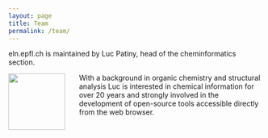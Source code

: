 ```yaml
---
layout: page
title: Team
permalink: /team/
---
```


eln.epfl.ch is maintained by Luc Patiny, head of the cheminformatics section.

<img style="float: left; margin-right: 2em; width: 8em" src="../assets/img/luc.jpg">
With a background in organic chemistry and structural analysis Luc is interested in chemical information for over 20 years and strongly involved in the development of open-source tools accessible directly from the web browser.
